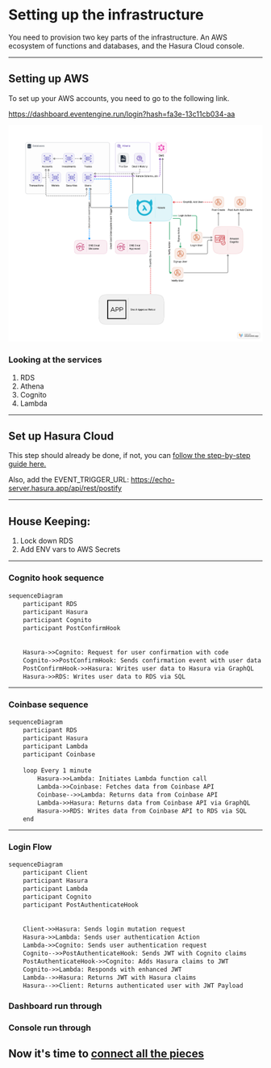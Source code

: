 # Setting up the infrastructure

You need to provision two key parts of the infrastructure. An AWS ecosystem of functions and databases, and the Hasura Cloud console.

---

## Setting up AWS

To set up your AWS accounts, you need to go to the following link.

https://dashboard.eventengine.run/login?hash=fa3e-13c11cb034-aa

![The rough architectural diagram of what we are building today.](/guide/assets/aws-arch.png)

### Looking at the services

1. RDS
2. Athena
3. Cognito
4. Lambda

---

## Set up Hasura Cloud

This step should already be done, if not, you can [follow the step-by-step guide here.](../step-by-step/Readme.md)

Also, add the EVENT_TRIGGER_URL: https://echo-server.hasura.app/api/rest/postify

---

## House Keeping:

1. Lock down RDS
2. Add ENV vars to AWS Secrets

---

### Cognito hook sequence

```mermaid
sequenceDiagram
    participant RDS
    participant Hasura
    participant Cognito
    participant PostConfirmHook


    Hasura->>Cognito: Request for user confirmation with code
    Cognito->>PostConfirmHook: Sends confirmation event with user data
    PostConfirmHook->>Hasura: Writes user data to Hasura via GraphQL
    Hasura->>RDS: Writes user data to RDS via SQL
```

---

### Coinbase sequence

```mermaid
sequenceDiagram
    participant RDS
    participant Hasura
    participant Lambda
    participant Coinbase

    loop Every 1 minute
        Hasura->>Lambda: Initiates Lambda function call
        Lambda->>Coinbase: Fetches data from Coinbase API
        Coinbase-->>Lambda: Returns data from Coinbase API
        Lambda->>Hasura: Returns data from Coinbase API via GraphQL
        Hasura->>RDS: Writes data from Coinbase API to RDS via SQL
    end

```

---

### Login Flow

```mermaid
sequenceDiagram
    participant Client
    participant Hasura
    participant Lambda
    participant Cognito
    participant PostAuthenticateHook


    Client->>Hasura: Sends login mutation request
    Hasura->>Lambda: Sends user authentication Action
    Lambda->>Cognito: Sends user authentication request
    Cognito-->>PostAuthenticateHook: Sends JWT with Cognito claims
    PostAuthenticateHook->>Cognito: Adds Hasura claims to JWT
    Cognito->>Lambda: Responds with enhanced JWT
    Lambda-->>Hasura: Returns JWT with Hasura claims
    Hasura-->>Client: Returns authenticated user with JWT Payload

```

### Dashboard run through

### Console run through

## Now it's time to [connect all the pieces](/guide/03-data-joins/Readme.md)
